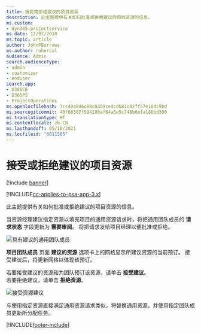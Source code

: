 ```yaml
---
title: 接受或拒绝建议的项目资源
description: 此主题提供有关如何批准或拒绝建议的项目资源的信息。
ms.custom:
- dyn365-projectservice
ms.date: 12/07/2018
ms.topic: article
author: JohnPBurrows
ms.author: ruhercul
audience: Admin
search.audienceType:
- admin
- customizer
- enduser
search.app:
- D365CE
- D365PS
- ProjectOperations
ms.openlocfilehash: 7cc49a846c98c0359ce4cd681c42ff57e16dc9bd
ms.sourcegitcommit: 40f68387f594180af64a5e5c748b6efa188bd300
ms.translationtype: HT
ms.contentlocale: zh-CN
ms.lasthandoff: 05/10/2021
ms.locfileid: "6011585"
---
```

# <a name="accept-or-reject-a-proposed-project-resource"></a>接受或拒绝建议的项目资源

[!include [banner](../includes/psa-now-project-operations.md)]

[!INCLUDE[cc-applies-to-psa-app-3.x](../includes/cc-applies-to-psa-app-3x.md)]

此主题提供有关如何批准或拒绝建议的项目资源的信息。

当资源经理建议指定资源以填充项目的通用资源请求时，将把通用团队成员的 **请求状态** 字段更新为 **需要审阅**。 将把请求发给项目经理以便批准或拒绝。

![具有建议的通用团队成员](media/RM-how-to-19.png)

**项目团队成员** 页面 **建议的资源** 选项卡上的网格显示所建议资源的当前预订。 接受建议后，将更新网格以体现该预订。 

若要接受建议的资源和为团队预订该资源，请单击 **接受建议**。  
若要拒绝建议，请单击 **拒绝资源**。

![接受资源建议](media/RM-how-to-20.png) 

与使用指定资源直接满足通用资源请求类似，将替换通用资源，并使用指定团队成员更新所分配任务。


[!INCLUDE[footer-include](../includes/footer-banner.md)]